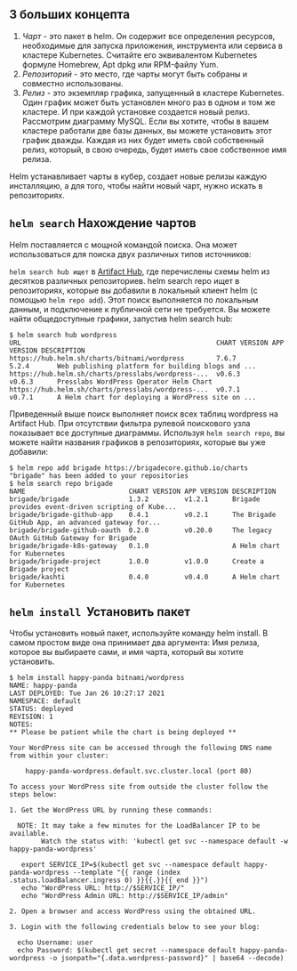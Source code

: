 ## 3 больших концепта
1. *Чарт* - это пакет в helm. Он содержит все определения ресурсов, необходимые для запуска приложения, инструмента или сервиса в кластере Kubernetes. Считайте его эквивалентом Kubernetes формуле Homebrew, Apt dpkg или RPM-файлу Yum.
2. *Репозиторий* - это место, где чарты могут быть собраны и совместно использованы.
3. *Релиз* - это экземпляр графика, запущенный в кластере Kubernetes. Один график может быть установлен много раз в одном и том же кластере. И при каждой установке создается новый релиз. Рассмотрим диаграмму MySQL. Если вы хотите, чтобы в вашем кластере работали две базы данных, вы можете установить этот график дважды. Каждая из них будет иметь свой собственный релиз, который, в свою очередь, будет иметь свое собственное имя релиза.

Helm устанавливает чарты в кубер, создает новые релизы каждую инсталляцию, а для того, чтобы найти новый чарт, нужно искать в репозиториях.

## `helm search` Нахождение чартов

Helm поставляется с мощной командой поиска. Она может использоваться для поиска двух различных типов источников:

`helm search hub ищет` в [Artifact Hub](https://artifacthub.io/), где перечислены схемы helm из десятков различных репозиториев.
helm search repo ищет в репозиториях, которые вы добавили в локальный клиент helm (с помощью `helm repo add`). Этот поиск выполняется по локальным данным, и подключение к публичной сети не требуется.
Вы можете найти общедоступные графики, запустив helm search hub:

```
$ helm search hub wordpress
URL                                                 CHART VERSION APP VERSION DESCRIPTION
https://hub.helm.sh/charts/bitnami/wordpress        7.6.7         5.2.4       Web publishing platform for building blogs and ...
https://hub.helm.sh/charts/presslabs/wordpress-...  v0.6.3        v0.6.3      Presslabs WordPress Operator Helm Chart
https://hub.helm.sh/charts/presslabs/wordpress-...  v0.7.1        v0.7.1      A Helm chart for deploying a WordPress site on ...

```
Приведенный выше поиск выполняет поиск всех таблиц wordpress на Artifact Hub.
При отсутствии фильтра рулевой поискового узла показывает все доступные диаграммы.
Используя `helm search repo`, вы можете найти названия графиков в репозиториях, которые вы уже добавили:

```
$ helm repo add brigade https://brigadecore.github.io/charts
"brigade" has been added to your repositories
$ helm search repo brigade
NAME                          CHART VERSION APP VERSION DESCRIPTION
brigade/brigade               1.3.2         v1.2.1      Brigade provides event-driven scripting of Kube...
brigade/brigade-github-app    0.4.1         v0.2.1      The Brigade GitHub App, an advanced gateway for...
brigade/brigade-github-oauth  0.2.0         v0.20.0     The legacy OAuth GitHub Gateway for Brigade
brigade/brigade-k8s-gateway   0.1.0                     A Helm chart for Kubernetes
brigade/brigade-project       1.0.0         v1.0.0      Create a Brigade project
brigade/kashti                0.4.0         v0.4.0      A Helm chart for Kubernetes
```

## `helm install`  Установить пакет

Чтобы установить новый пакет, используйте команду helm install. В самом простом виде она принимает два аргумента: Имя релиза, которое вы выбираете сами, и имя чарта, который вы хотите установить.

```
$ helm install happy-panda bitnami/wordpress
NAME: happy-panda
LAST DEPLOYED: Tue Jan 26 10:27:17 2021
NAMESPACE: default
STATUS: deployed
REVISION: 1
NOTES:
** Please be patient while the chart is being deployed **

Your WordPress site can be accessed through the following DNS name from within your cluster:

    happy-panda-wordpress.default.svc.cluster.local (port 80)

To access your WordPress site from outside the cluster follow the steps below:

1. Get the WordPress URL by running these commands:

  NOTE: It may take a few minutes for the LoadBalancer IP to be available.
        Watch the status with: 'kubectl get svc --namespace default -w happy-panda-wordpress'

   export SERVICE_IP=$(kubectl get svc --namespace default happy-panda-wordpress --template "{{ range (index .status.loadBalancer.ingress 0) }}{{.}}{{ end }}")
   echo "WordPress URL: http://$SERVICE_IP/"
   echo "WordPress Admin URL: http://$SERVICE_IP/admin"

2. Open a browser and access WordPress using the obtained URL.

3. Login with the following credentials below to see your blog:

  echo Username: user
  echo Password: $(kubectl get secret --namespace default happy-panda-wordpress -o jsonpath="{.data.wordpress-password}" | base64 --decode)
```

